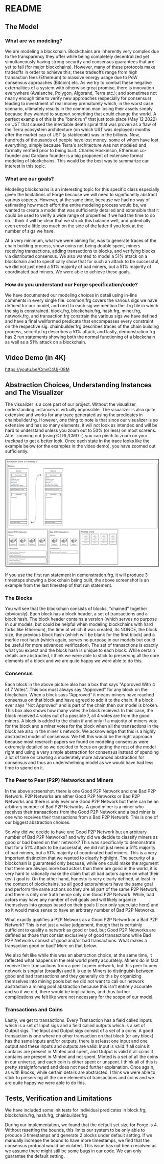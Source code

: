 # README

## The Model

### What are we modeling?
We are modeling a blockchain. Blockchains are inherently very complex due to the transparency they offer while being completely decentralized yet simultaneously having strong security and consensus guarantees that are yet to fail (for major blockchains). However, many of these protocols make tradeoffs in order to achieve this; these tradeoffs range from high transaction fees (Ethereum) to massive energy usage due to PoW consensus approaches (Bitcoin) etc. As we try to combat these negative externalities of a system with otherwise great promise, there is innovation everywhere (Avalanche, Polygon, Algorand, Terra etc.); and sometimes not nearly enough time to verify new approaches (especially for consensus) leading to investment of real money prematurely which, in the worst case scenario, ultimately results in the common man losing their assets simply because they wanted to support something that could change the world. A perfect example of this is the "bank run" that just took place (May 12 2022) on UST that caused the inevtiable death spiral that was proven as a flaw of the Terra ecosystem architecture (on which UST was deployed) months after the market cap of UST (a stablecoin) was in the billions. Now, hundreds of thousands of people have lost money, some of whom have lost everything, simply because Terra's architecture was not modeled and formally verified prior to being built. Charles Hoskinson, Ethereum co-founder and Cardano founder is a big proponent of extensive formal modeling of blockchains. This would be the best way to summarize our interest in this topic.

### What are our goals?
Modeling blockchains is an interesting topic for this specific class especially given the limitations of Forge because we will need to significantly abstract various aspects. However, at the same time, because we had no way of estimating how much effort the entire modeling process would be, we wanted to create a model that was sufficiently detailed and extensible that it could be used to verify a wide range of properties if we had the time to do so. I think it will be clear that we struck this balance well, and potentially even erred a little too much on the side of the latter if you look at the number of sigs we have.

At a very minimum, what we were aiming for, was to generate traces of the chain building process, show coins not being double spent, miners receiving transactions, adding transactions to blocks, and verifying blocks via distributed consensus. We also wanted to model a 51% attack on a blockchain and to specifically show that for such an attack to be successful, we did not just need a 51% majority of bad miners, but a 51% majority of coordinated bad miners. We were able to achieve these goals.

### How do you understand our Forge specification/code?
We have documented our modeling choices in detail using in-line comments in every single file. common.frg covers the various sigs we have defined for our model, and next to each sig we mention the .frg file in which the sig is constrained. block.frg, blockchain.frg, hash.frg, miner.frg, network.frg, and transaction.frg constrain the various sigs we have defined and have a final wellformed predicate that encompasses every constraint on the respective sig. chainbuilder.frg describes traces of the chain building process, security.frg describes a 51% attack, and lastly, demonstration.frg has 2 run statements showing both the normal functioning of a blockchain as well as a 51% attack on a blockchain.

## Video Demo (in 4K)
https://youtu.be/CmvC4Uj-08M

## Abstraction Choices, Understanding Instances and The Visualizer

The visualizer is a core part of our project. Without the visualizer, understanding instances is virtually impossible. The visualizer is also quite extensive and works for any trace generated using the predicates in chainbuilder.frg. However, one thing to note is that since our visualizer is so extensive and has so many elements, it will not look as intended and will be hard to understand unless you zoom out to 50% (or less) on most screens. After zooming out (using CTRL/CMD -) you can pinch to zoom on your trackpad to get a better look. Once each state in the trace looks like the example below (or the examples in the video demo), you have zoomed out sufficiently.

![alt text](https://raw.githubusercontent.com/abhinavsriram/cs1710-blockchain-fp-project/main/blockchain.png)

If you use the first run statement in demonstration.frg, it will produce 3 timesteps showing a blockchain being built, the above screenshot is an example from the last timestep of that run statement. 

### The Blocks
You will see that the blockchain consists of blocks, "chained" together (obviously). Each block has a block header, a set of transactions and a block hash. The block header contains a version (which serves no purpose in our models, but could be helpful when modeling blockchains with hard forks like Ethereum), the time at which it was created, its NONCE, the block size, the previous block hash (which will be blank for the first block) and a merkle root hash (which again, serves no purpose in our models but could be useful for more advanced verification). The set of transactions is exactly what you expect and the block hash is unique to each block. While certain details are abstracted, I think we were able to stick to preserving all the core elements of a block and we are quite happy we were able to do this.

### Consensus
Each block in the above picture also has a box that says "Approved With 4 of 7 Votes". This box must always say "Approved" for any block on the blockchain. When a block says "Approved" it means miners have reached consensus on that block and have agreed to add it to the chain. If a block ever says "Not Approved" and is part of the chain then our model is broken. This box also shows how many votes the block recieved. In this case, the block received 4 votes out of a possible 7, all 4 votes are from the good miners. A block is added to the chain if and only if a majority of miners vote for the block and a miner votes for the block when all the transactions in the block are also in the miner's network. We acknowledge that this is a highly abstracted model of consensus. We felt this would be the right approach because most reserach papers we found on modeling consensus were extremely detailed so we decided to focus on getting the rest of the model right and using a very simple abstraction for consensus instead of spending a lot of time on creating a moderately more advanced abstraction for consensus and thus an underwhelming model as we would have had less time to spend on it.

### The Peer to Peer (P2P) Networks and Miners
In the above screenshot, there is one Good P2P Network and one Bad P2P Network. P2P Networks are either Good P2P Networks or Bad P2P Networks and there is only ever one Good P2P Network but there can be an arbitrary number of Bad P2P Networks. A good miner is a miner who receives their transactions from the Good P2P Network and a bad miner is one who receives their transactions from a Bad P2P Network. This is one of our biggest abstraction choices. 

So why did we decide to have one Good P2P Network but an arbitrary number of Bad P2P Networks? and why did we decide to classify miners as good or bad based on their network? This was specifically to demonstrate that for a 51% attack to be successful, we did not just need a 51% majority of bad miners, but a 51% majority of coordinated bad miners. This is a very important distinction that we wanted to clearly highlight. The security of a blockchain is guaranteed only because, while one could make the argument that there are always more bad actors than there are good in the world, it is very hard to rationally make the claim that all bad actors agree on what their (evil) goal is. On the other hand, honesty is very clearly defined, at least in the context of blockchains, so all good actors/miners have the same goal and perform the same actions so they are all part of the same P2P Network, and there is only one truth hence only one Good P2P Network. While, bad actors may have any number of evil goals and will likely organize themselves into groups based on their goals (I can only speculate here) and so it would make sense to have an arbitrary number of Bad P2P Networks.

What exactly qualifies a P2P Network as a Good P2P Network or a Bad P2P Network? This is not just a value judgement, though that is certainly sufficient to qualify a network as good or bad, but Good P2P Networks are defined as those that consist exclusively of good transactions while Bad P2P Networks consist of good and/or bad transactions. What makes a transaction good or bad? More on that below.

We also felt like while this was an abstraction choice, at the same time, it reflected what happens in the real world pretty accurately. Miners do in fact receive their transactions from a peer to peer network, but this peer to peer network is singular (broadly) and it is up to Miners to distinguish between good and bad transactions and they generally do this by organizing themselves into mining pools but we did not want to call our network abstraction a mining pool abstraction because this isn't entirely accurate and so if we did, there would be implications, and thus further complications we felt like were not necessary for the scope of our model.

### Transactions and Coins
Lastly, we get to transactions. Every Transaction has a field called inputs which is a set of Input sigs and a field called outputs which is a set of Output sigs. The Input and Output sigs consist of a set of a coins. A good transaction is one where no other transaction on that block (or any block) has the same inputs and/or outputs, there is at least one input and one output and these inputs and outputs are valid. Input is valid if all coins it contains are present in Minted and spent, and Output is valid if all coins it contains are present in Minted and not spent. Minted is a set of all the coins in our universe, and each coin is either spent or unspent. I think all of this is pretty straightforward and does not need further explanation. Once again, as with Blocks, while certain details are abstracted, I think we were able to stick to preserving all the core elements of transactions and coins and we are quite happy we were able to do this.

## Tests, Verification and Limitations
We have included some init tests for individual predicates in block.frg, blockchain.frg, hash.frg, chainbuilder.frg.


During our implementation, we found that the default set size for Forge is 4. Without resetting the bounds, this limits our system to be only able to produce 3 timestamps and generate 2 blocks under default setting. If we manually increase the bound to have more timestamps, we find that the consensus protocal would be violated. This issue has not been resolved as we assume there might still be some bugs in our code. We can only guarantee the default setting. 
